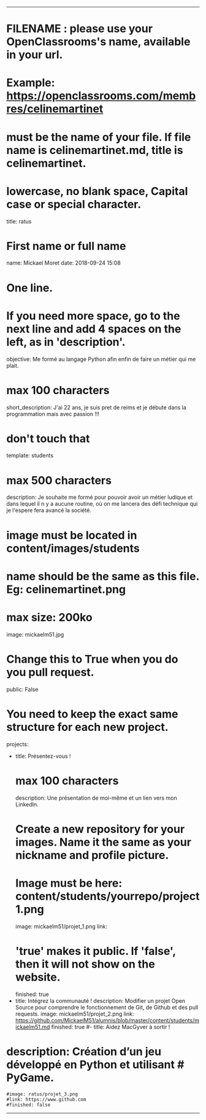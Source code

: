 ---

# FILENAME : please use your OpenClassrooms's name, available in your url.
# Example: https://openclassrooms.com/membres/celinemartinet
# must be the name of your file. If file name is celinemartinet.md, title is celinemartinet.
# lowercase, no blank space, Capital case or special character.
title: ratus

# First name or full name
name: Mickael Moret
date: 2018-09-24 15:08

# One line.
# If you need more space, go to the next line and add 4 spaces on the left, as in 'description'.
objective: Me formé au langage Python afin enfin de faire un métier qui me plait.

# max 100 characters
short_description: J'ai 22 ans, je suis pret de reims  et je débute dans la programmation mais avec passion !!!

# don't touch that
template: students

# max 500 characters
description:
  Je souhaite me formé pour pouvoir avoir un métier ludique et dans lequel il n y a aucune routine, où on me lancera des défi technique qui je l'espere fera avancé la société.

# image must be located in content/images/students
# name should be the same as this file. Eg: celinemartinet.png
# max size: 200ko
image: mickaelm51.jpg

# Change this to True when you do you pull request.
public: False

# You need to keep the exact same structure for each new project.
projects:
  - title: Présentez-vous !
    # max 100 characters
    description: Une présentation de moi-même et un lien vers mon LinkedIn.
    # Create a new repository for your images. Name it the same as your nickname and profile picture.
    # Image must be here: content/students/yourrepo/project1.png
    image: mickaelm51/projet_1.png
    link: 
    # 'true' makes it public. If 'false', then it will not show on the website.
    finished: true
  - title: Intégrez la communauté !
    description: Modifier un projet Open Source pour comprendre le fonctionnement de Git, de Github et des pull requests.
    image: mickaelm51/projet_2.png
    link: https://github.com/MickaelM51/alumnis/blob/master/content/students/mickaelm51.md
    finished: true
  #- title: Aidez MacGyver à sortir !
  #  description: Création d’un jeu développé en Python et utilisant #   PyGame.
    #image: ratus/projet_3.png
    #link: https://www.github.com
    #finished: false
---